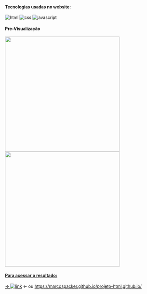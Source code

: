 #### Tecnologias usadas no website:

![html](https://img.shields.io/badge/HTML-239120?style=for-the-badge&logo=html5&logoColor=white)
![css](https://img.shields.io/badge/CSS3-1572B6?style=for-the-badge&logo=css3&logoColor=white)
![javascript](https://img.shields.io/badge/JavaScript-F7DF1E?style=for-the-badge&logo=javascript&logoColor=black)

#### Pre-Visualização
<div align="left">
  <a href="https://github.com/marcospacker">
  <img height="380em" src="https://user-images.githubusercontent.com/106535353/179616104-9377c668-7a32-4cb0-9e1e-58d209cf1aa5.png"/>
  <img height="380em" src="https://user-images.githubusercontent.com/106535353/179616243-440de469-86c8-4e91-b8fb-ed934a2b3bfc.png"/>
</div>

#### Para acessar o resultado:

→ [![link](https://img.shields.io/website-up-down-green-red/http/monip.org.svg)](https://marcospacker.github.io/projeto-html.github.io/) ← ou https://marcospacker.github.io/projeto-html.github.io/



